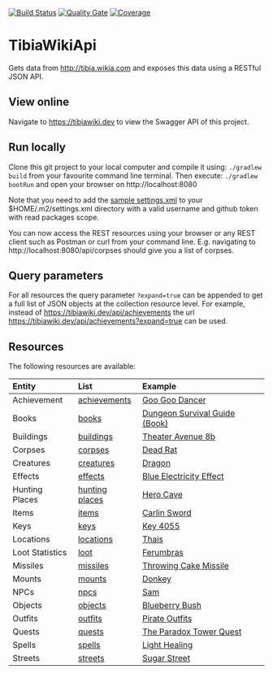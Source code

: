 [![Build Status](https://www.travis-ci.org/benjaminkomen/TibiaWikiApi.svg?branch=master)](https://www.travis-ci.org/benjaminkomen/TibiaWikiApi)
[![Quality Gate](https://sonarcloud.io/api/project_badges/measure?project=com.tibiawiki%3ATibiaWikiApi&metric=alert_status)](https://sonarcloud.io/dashboard?id=com.tibiawiki%3ATibiaWikiApi)
[![Coverage](https://sonarcloud.io/api/project_badges/measure?project=com.tibiawiki%3ATibiaWikiApi&metric=coverage)](https://sonarcloud.io/dashboard?id=com.tibiawiki%3ATibiaWikiApi)

# TibiaWikiApi
Gets data from http://tibia.wikia.com and exposes this data using a RESTful JSON API.

## View online
Navigate to https://tibiawiki.dev to view the Swagger API of this project.

## Run locally
Clone this git project to your local computer and compile it using: `./gradlew build` from your favourite command line
terminal. Then execute: `./gradlew bootRun` and open your browser on http://localhost:8080

Note that you need to add the [sample settings.xml](.travis.settings.xml) to your $HOME/.m2/settings.xml directory
with a valid username and github token with read packages scope.
 
 You can now access the REST resources using your browser or any REST client such as Postman or curl from your command line.
 E.g. navigating to http://localhost:8080/api/corpses should give you a list of corpses.

## Query parameters
For all resources the query parameter `?expand=true` can be appended to get a full list of JSON objects
 at the collection resource level. For example, instead of https://tibiawiki.dev/api/achievements the url
 https://tibiawiki.dev/api/achievements?expand=true can be used.

## Resources

The following resources are available:

| Entity          | List                                                        | Example                                                                                            |
|:-------------   |:------------------------------------------------------      |:-------------------------------------------------------------------------------------------------- |
| Achievement     | [achievements](https://tibiawiki.dev/api/achievements)      | [Goo Goo Dancer](https://tibiawiki.dev/api/achievements/Goo_Goo_Dancer)                            |
| Books           | [books](https://tibiawiki.dev/api/books)                    | [Dungeon Survival Guide (Book)](https://tibiawiki.dev/api/books/Dungeon_Survival_Guide_%28Book%29) |
| Buildings       | [buildings](https://tibiawiki.dev/api/buildings)            | [Theater Avenue 8b](https://tibiawiki.dev/api/buildings/Theater_Avenue_8b)                         |
| Corpses         | [corpses](https://tibiawiki.dev/api/corpses)                | [Dead Rat](https://tibiawiki.dev/api/corpses/Dead_Rat)                                             |
| Creatures       | [creatures](https://tibiawiki.dev/api/creatures)            | [Dragon](https://tibiawiki.dev/api/creatures/Dragon)                                               |
| Effects         | [effects](https://tibiawiki.dev/api/effects)                | [Blue Electricity Effect](https://tibiawiki.dev/api/effects/Blue_Electricity_Effect)               |
| Hunting Places  | [hunting places](https://tibiawiki.dev/api/huntingplaces)   | [Hero Cave](https://tibiawiki.dev/api/huntingplaces/Hero_Cave)                                     |
| Items           | [items](https://tibiawiki.dev/api/items)                    | [Carlin Sword](https://tibiawiki.dev/api/items/Carlin_Sword)                                       |
| Keys            | [keys](https://tibiawiki.dev/api/keys)                      | [Key 4055](https://tibiawiki.dev/api/keys/Key_4055)                                                |
| Locations       | [locations](https://tibiawiki.dev/api/locations)            | [Thais](https://tibiawiki.dev/api/locations/Thais)                                                 |
| Loot Statistics | [loot](https://tibiawiki.dev/api/loot)                      | [Ferumbras](https://tibiawiki.dev/api/loot/Ferumbras)                                              |
| Missiles        | [missiles](https://tibiawiki.dev/api/missiles)              | [Throwing Cake Missile](https://tibiawiki.dev/api/missiles/Throwing_Cake_Missile)                  |
| Mounts          | [mounts](https://tibiawiki.dev/api/mounts)                  | [Donkey](https://tibiawiki.dev/api/mounts/Donkey)                                                  |
| NPCs            | [npcs](https://tibiawiki.dev/api/npcs)                      | [Sam](https://tibiawiki.dev/api/npcs/Sam)                                                          |
| Objects         | [objects](https://tibiawiki.dev/api/objects)                | [Blueberry Bush](https://tibiawiki.dev/api/objects/Blueberry_Bush)                                 |
| Outfits         | [outfits](https://tibiawiki.dev/api/outfits)                | [Pirate Outfits](https://tibiawiki.dev/api/outfits/Pirate_Outfits)                                 |
| Quests          | [quests](https://tibiawiki.dev/api/quests)                  | [The Paradox Tower Quest](https://tibiawiki.dev/api/quests/The_Paradox_Tower_Quest)                |
| Spells          | [spells](https://tibiawiki.dev/api/spells)                  | [Light Healing](https://tibiawiki.dev/api/spells/Light_Healing)                                    |
| Streets         | [streets](https://tibiawiki.dev/api/streets)                | [Sugar Street](https://tibiawiki.dev/api/streets/Sugar_Street)                                     |

